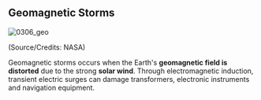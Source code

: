 ## Geomagnetic Storms

![0306_geo](./static/0306_geo.jpg) 

(Source/Credits: NASA)

Geomagnetic storms occurs when the Earth's **geomagnetic field is distorted** due to the strong **solar wind**. Through electromagnetic induction, transient electric surges can damage transformers, electronic instruments and navigation equipment. 
